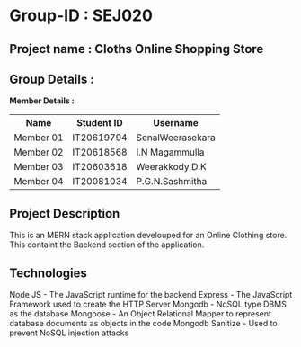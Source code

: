 # Group-ID : SEJ020
## Project name : Cloths Online Shopping Store
## Group Details :

**Member Details :**
<table>
<tr> 
  <th>Name</th>
  <th>Student ID</th> 
  <th>Username</th> 
</tr> 
<tr>
  <td>Member 01 </td>
  <td>IT20619794 </td>
  <td>SenalWeerasekara </td>
</tr>
<tr>
  <td>Member 02 </td>
  <td>IT20618568 </td>
  <td>I.N Magammulla </td>
</tr>
<tr>
  <td>Member 03 </td>
  <td>IT20603618 </td>
  <td>Weerakkody D.K </td>
</tr>
<tr>
  <td>Member 04 </td>
  <td>IT20081034 </td>
  <td>P.G.N.Sashmitha </td>
</tr>
</table>

## Project Description 
This is an MERN stack application develouped for an Online Clothing store. This containt the Backend section of the application. 

## Technologies 
Node JS - The JavaScript runtime for the backend
Express - The JavaScript Framework used to create the HTTP Server
Mongodb - NoSQL type DBMS as the database
Mongoose - An Object Relational Mapper to represent database documents as objects in the code
Mongodb Sanitize - Used to prevent NoSQL injection attacks
